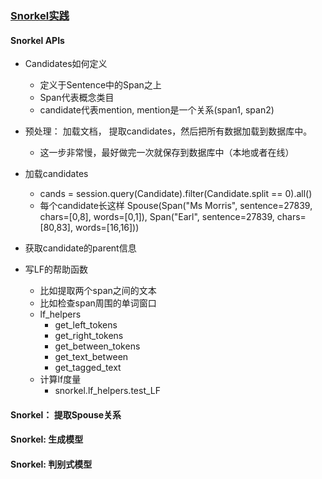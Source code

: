 ### [Snorkel实践](https://github.com/liangjin2007/data_liangjin/blob/master/Snorkel.png?raw=true)

#### Snorkel APIs
- Candidates如何定义
  - 定义于Sentence中的Span之上
  - Span代表概念类目
  - candidate代表mention, mention是一个关系(span1, span2)
  
- 预处理：
加载文档， 提取candidates，然后把所有数据加载到数据库中。
  - 这一步非常慢，最好做完一次就保存到数据库中（本地或者在线）
  
- 加载candidates
  - cands = session.query(Candidate).filter(Candidate.split == 0).all()
  - 每个candidate长这样 Spouse(Span("Ms Morris", sentence=27839, chars=[0,8], words=[0,1]), Span("Earl", sentence=27839, chars=[80,83], words=[16,16]))

- 获取candidate的parent信息

- 写LF的帮助函数
  - 比如提取两个span之间的文本
  - 比如检查span周围的单词窗口
  - lf_helpers
    - get_left_tokens
    - get_right_tokens
    - get_between_tokens
    - get_text_between
    - get_tagged_text
  - 计算lf度量
    - snorkel.lf_helpers.test_LF
  

#### Snorkel： 提取Spouse关系

#### Snorkel: 生成模型

#### Snorkel: 判别式模型







